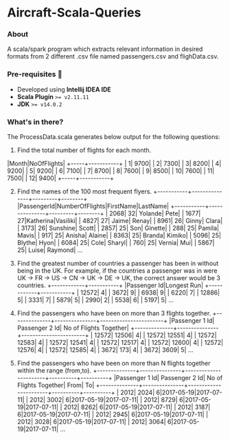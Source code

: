 # Aircraft-Scala-Queries

### About
A scala/spark program which extracts relevant information in desired formats from 2 different .csv file named passengers.csv and flighData.csv.

### Pre-requisites :rotating_light:
- Developed using **Intellij IDEA IDE**
- **Scala Plugin** `>= v2.11.11`
- **JDK** `>= v14.0.2`

### What's in there?
The ProcessData.scala generates below output for the following questions:

1.  Find the total number of flights for each month.

|Month|NoOfFlights|
+-----+-----------+
|    1|       9700|
|    2|       7300|
|    3|       8200|
|    4|       9200|
|    5|       9200|
|    6|       7100|
|    7|       8700|
|    8|       7600|
|    9|       8500|
|   10|       7600|
|   11|       7500|
|   12|       9400|
+-----+-----------+


2.  Find the names of the 100 most frequent flyers.
+-----------+---------------+---------+--------+
|PassengerId|NumberOfFlights|FirstName|LastName|
+-----------+---------------+---------+--------+
|       2068|             32|  Yolande|    Pete|
|       1677|             27|Katherina|Vasiliki|
|       4827|             27|    Jaime|   Renay|
|       8961|             26|    Ginny|   Clara|
|       3173|             26| Sunshine|   Scott|
|       2857|             25|      Son| Ginette|
|        288|             25|   Pamila|   Mavis|
|        917|             25|   Anisha|  Alaine|
|       8363|             25|   Branda|  Kimiko|
|       5096|             25|   Blythe|    Hyon|
|       6084|             25|     Cole|  Sharyl|
|        760|             25|   Vernia|     Mui|
|       5867|             25|    Luise| Raymond| ...

3.  Find the greatest number of countries a passenger has been in without being in the UK. For example, if the countries a passenger was in were UK -> FR -> US -> CN -> UK -> DE -> UK, the correct answer would be 3 countries.
+------------+-----------+
|Passenger Id|Longest Run|
+------------+-----------+
|       12572|          4|
|        3672|          9|
|        6938|          9|
|        6220|          7|
|       12886|          5|
|        3331|          7|
|        5879|          5|
|        2990|          2|
|        5538|          6|
|        5197|          5| ...

4. Find the passengers who have been on more than 3 flights together.
+--------------+---------------+-----------------------+
|Passenger 1 Id| Passenger 2 Id| No of Flights Together|
+--------------+---------------+-----------------------+
|         12572|          12506|                      4|
|         12572|          12551|                      4|
|         12572|          12583|                      4|
|         12572|          12541|                      4|
|         12572|          12517|                      4|
|         12572|          12600|                      4|
|         12572|          12576|                      4|
|         12572|          12585|                      4|
|          3672|            173|                      4|
|          3672|           3609|                      5| ...

5. Find the passengers who have been on more than N flights together within the range (from,to).
+--------------+---------------+-----------------------+----------+----------+
|Passenger 1 Id| Passenger 2 Id| No of Flights Together|      From|        To|
+--------------+---------------+-----------------------+----------+----------+
|          2012|           2024|                      6|2017-05-19|2017-07-11|
|          2012|           3002|                      6|2017-05-19|2017-07-11|
|          2012|           8729|                      6|2017-05-19|2017-07-11|
|          2012|           8262|                      6|2017-05-19|2017-07-11|
|          2012|           3187|                      6|2017-05-19|2017-07-11|
|          2012|           2945|                      6|2017-05-19|2017-07-11|
|          2012|           3028|                      6|2017-05-19|2017-07-11|
|          2012|           3064|                      6|2017-05-19|2017-07-11| ...
